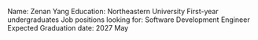 Name: Zenan Yang
Education: Northeastern University First-year undergraduates
Job positions looking for: Software Development Engineer
Expected Graduation date: 2027 May
